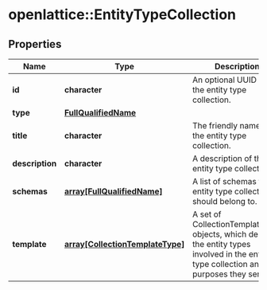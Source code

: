 # openlattice::EntityTypeCollection

## Properties
Name | Type | Description | Notes
------------ | ------------- | ------------- | -------------
**id** | **character** | An optional UUID for the entity type collection. | [optional] 
**type** | [**FullQualifiedName**](FullQualifiedName.md) |  | [optional] 
**title** | **character** | The friendly name for the entity type collection. | [optional] 
**description** | **character** | A description of the entity type collection. | [optional] 
**schemas** | [**array[FullQualifiedName]**](FullQualifiedName.md) | A list of schemas the entity type collection should belong to. | [optional] 
**template** | [**array[CollectionTemplateType]**](CollectionTemplateType.md) | A set of CollectionTemplateType objects, which describe the entity types involved in the entity type collection and the purposes they serve | [optional] 


